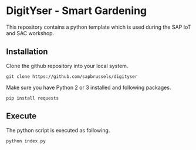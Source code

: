 # DigitYser - Smart Gardening

This repository contains a python template which is used during the SAP IoT and SAC workshop.

## Installation

Clone the github repository into your local system.

    git clone https://github.com/sapbrussels/digityser
    
Make sure you have Python 2 or 3 installed and following packages.

    pip install requests
    
## Execute

The python script is executed as following.

    python index.py
